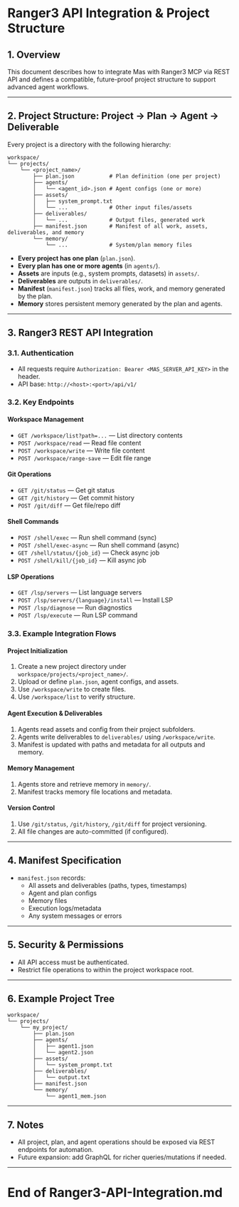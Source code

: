 # Ranger3 API Integration & Project Structure

## 1. Overview
This document describes how to integrate Mas with Ranger3 MCP via REST API and defines a compatible, future-proof project structure to support advanced agent workflows.

---

## 2. Project Structure: Project → Plan → Agent → Deliverable

Every project is a directory with the following hierarchy:

```
workspace/
└── projects/
    └── <project_name>/
        ├── plan.json           # Plan definition (one per project)
        ├── agents/
        │   └── <agent_id>.json # Agent configs (one or more)
        ├── assets/
        │   ├── system_prompt.txt
        │   └── ...             # Other input files/assets
        ├── deliverables/
        │   └── ...             # Output files, generated work
        ├── manifest.json       # Manifest of all work, assets, deliverables, and memory
        └── memory/
            └── ...             # System/plan memory files
```

- **Every project has one plan** (`plan.json`).
- **Every plan has one or more agents** (in `agents/`).
- **Assets** are inputs (e.g., system prompts, datasets) in `assets/`.
- **Deliverables** are outputs in `deliverables/`.
- **Manifest** (`manifest.json`) tracks all files, work, and memory generated by the plan.
- **Memory** stores persistent memory generated by the plan and agents.

---

## 3. Ranger3 REST API Integration

### 3.1. Authentication
- All requests require `Authorization: Bearer <MAS_SERVER_API_KEY>` in the header.
- API base: `http://<host>:<port>/api/v1/`

### 3.2. Key Endpoints

#### Workspace Management
- `GET /workspace/list?path=...` — List directory contents
- `POST /workspace/read` — Read file content
- `POST /workspace/write` — Write file content
- `POST /workspace/range-save` — Edit file range

#### Git Operations
- `GET /git/status` — Get git status
- `GET /git/history` — Get commit history
- `POST /git/diff` — Get file/repo diff

#### Shell Commands
- `POST /shell/exec` — Run shell command (sync)
- `POST /shell/exec-async` — Run shell command (async)
- `GET /shell/status/{job_id}` — Check async job
- `POST /shell/kill/{job_id}` — Kill async job

#### LSP Operations
- `GET /lsp/servers` — List language servers
- `POST /lsp/servers/{language}/install` — Install LSP
- `POST /lsp/diagnose` — Run diagnostics
- `POST /lsp/execute` — Run LSP command

### 3.3. Example Integration Flows

#### Project Initialization
1. Create a new project directory under `workspace/projects/<project_name>/`.
2. Upload or define `plan.json`, agent configs, and assets.
3. Use `/workspace/write` to create files.
4. Use `/workspace/list` to verify structure.

#### Agent Execution & Deliverables
1. Agents read assets and config from their project subfolders.
2. Agents write deliverables to `deliverables/` using `/workspace/write`.
3. Manifest is updated with paths and metadata for all outputs and memory.

#### Memory Management
1. Agents store and retrieve memory in `memory/`.
2. Manifest tracks memory file locations and metadata.

#### Version Control
1. Use `/git/status`, `/git/history`, `/git/diff` for project versioning.
2. All file changes are auto-committed (if configured).

---

## 4. Manifest Specification
- `manifest.json` records:
    - All assets and deliverables (paths, types, timestamps)
    - Agent and plan configs
    - Memory files
    - Execution logs/metadata
    - Any system messages or errors

---

## 5. Security & Permissions
- All API access must be authenticated.
- Restrict file operations to within the project workspace root.

---

## 6. Example Project Tree

```
workspace/
└── projects/
    └── my_project/
        ├── plan.json
        ├── agents/
        │   ├── agent1.json
        │   └── agent2.json
        ├── assets/
        │   └── system_prompt.txt
        ├── deliverables/
        │   └── output.txt
        ├── manifest.json
        └── memory/
            └── agent1_mem.json
```

---

## 7. Notes
- All project, plan, and agent operations should be exposed via REST endpoints for automation.
- Future expansion: add GraphQL for richer queries/mutations if needed.

---

# End of Ranger3-API-Integration.md
